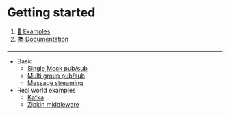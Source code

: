 # Getting started

1. [🚀 Examples](https://github.com/jeroenrinzema/commander/tree/master/examples)
1. [📚 Documentation](https://godoc.org/github.com/jeroenrinzema/commander)

---

- Basic
	* [Single Mock pub/sub](https://github.com/jeroenrinzema/commander/tree/master/examples/mock)
  * [Multi group pub/sub](https://github.com/jeroenrinzema/commander/tree/master/examples/mock-multiple-groups)
  * [Message streaming](https://github.com/jeroenrinzema/commander/tree/master/examples/streaming)
- Real world examples
	* [Kafka](https://github.com/jeroenrinzema/commander/tree/master/examples/kafka)
	* [Zipkin middleware](https://github.com/jeroenrinzema/commander/tree/master/examples/zipkin)